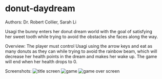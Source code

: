 # donut-daydream
Authors: Dr. Robert Collier, Sarah Li

Usagi the bunny enters her donut dream world with the goal of satisfying her sweet tooth while trying to avoid the obstacles she faces along the way.

Overview:
The player must control Usagi using the arrow keys and eat as many donuts as they can while trying to avoid the rainbow beam, which will decrease her health points in the dream and makes her wake up. The game will end when her health drops to 0.

Screenshots:
![title screen](https://raw.githubusercontent.com/animegirl4lyfe/donut-daydream/master/screenshots/1.png)
![game](https://raw.githubusercontent.com/animegirl4lyfe/donut-daydream/master/screenshots/2.png)
![game over screen](https://raw.githubusercontent.com/animegirl4lyfe/donut-daydream/master/screenshots/3.png)
